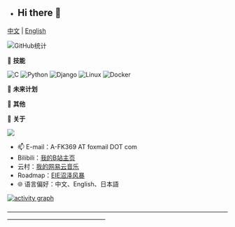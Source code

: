 - ## Hi there 👋

[中文](README.md) | [English](README-en.md)

  ![GitHub统计](https://github-readme-stats.vercel.app/api?username=A-FK369&count_private=true&show_icons=true)



<!-- 
![Profile views](https://komarev.com/ghpvc/?username=A-FK369)
-->



🌟 **技能**
<!-- -->
  ![C](https://img.shields.io/badge/-C++-673AB8?style=flat-square&logo=C&logoColor=fff)
  ![Python](https://img.shields.io/badge/-Python-33999A?style=flat-square&logo=Python&logoColor=fff)  ![Django](https://img.shields.io/badge/-Django-339933?style=flat-square&logo=Django&logoColor=fff)
  ![Linux](https://img.shields.io/badge/-Linux-000011?style=flat-square&logo=Linux&logoColor=fff)
  ![Docker](https://img.shields.io/badge/-Docker-2496ED?style=flat-square&logo=Docker&logoColor=fff)


📅 **未来计划**



🎄 **其他**

  

🍓 **关于**
<!--  
-->
  ![](https://github-readme-stats.vercel.app/api/top-langs/?username=A-FK369&layout=compact)

  - 📫 E-mail：A-FK369 AT foxmail DOT com
  - Bilibili：[我的B站主页](https://space.bilibili.com/22116539)
  - 云村：[我的网易云音乐](https://music.163.com/#/user/home?id=449128216)
  - Roadmap：[EIE沼泽风暴](https://roadmap.sh/team/progress?t=6552c77f68ca60261326cf1e)
  - 🌐 语言偏好：中文、English、日本語
<!--  - 👯 About me：Web、Music、-->


[![activity graph](https://github-readme-activity-graph.vercel.app/graph?username=A-FK369)](https://github.com/ashutosh00710/github-readme-activity-graph)


————————————————————————————————————————————————————
  <!--
	It is a ✨ _special_ ✨ repository because its `README.md` (this file) appears on GitHub profile.

  Here are some ideas to get you started:

  - 🔭 I’m currently working on ...
  - 🌱 I’m currently learning ...
  - 👯 I’m looking to collaborate on ...
  - 🤔 I’m looking for help with ...
  - 💬 Ask me about ...
  - 📫 How to reach me: ...
  - 😄 Pronouns: ...
  - ⚡ Fun fact: ...
  - 👀 I’m interested in AI
  - 🌱 I’m currently Working on ComfyUI
  - 💞️ I’m looking to collaborate on ...
    -->
